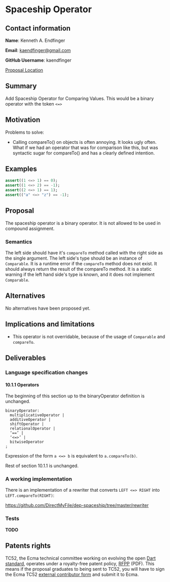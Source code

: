 # Spaceship Operator

## Contact information

**Name**: Kenneth A. Endfinger

**Email**: kaendfinger@gmail.com

**GitHub Username**: kaendfinger

[Proposal Location](https://github.com/DirectMyFile/dep-spaceship)

## Summary

Add Spaceship Operator for Comparing Values. This would be a binary operator with the token `<=>`

## Motivation

Problems to solve:

- Calling compareTo() on objects is often annoying. It looks ugly often. What if we had an operator that was for comparison like this, but was syntactic sugar for compareTo() and has a clearly defined intention.

## Examples

```dart
assert((1 <=> 1) == 0);
assert((1 <=> 2) == -1);
assert((2 <=> 1) == 1);
assert(("a" <=> "z") == -1);
```

## Proposal

The spaceship operator is a binary operator. It is not allowed to be used in compound assignment.

### Semantics

The left side should have it's `compareTo` method called with the right side as the single argument.
The left side's type should be an instance of `Comparable`.
It is a runtime error if the `compareTo` method does not exist.
It should always return the result of the compareTo method.
It is a static warning if the left hand side's type is known, and it does not implement `Comparable`.

## Alternatives

No alternatives have been proposed yet.

## Implications and limitations

- This operator is not overridable, because of the usage of `Comparable` and `compareTo`.

## Deliverables

### Language specification changes

#### 10.1.1 Operators

The beginning of this section up to the binaryOperator definition is unchanged.

```
binaryOperator:
  multiplicativeOperator |
  additiveOperator |
  shiftOperator |
  relationalOperator |
  ‘==’ |
  ‘<=>’ |
  bitwiseOperator
;
```

Expression of the form `a <=> b` is equivalent to `a.compareTo(b)`.

Rest of section 10.1.1 is unchanged.

### A working implementation

There is an implementation of a rewriter that converts `LEFT <=> RIGHT` into `LEFT.compareTo(RIGHT)`:

https://github.com/DirectMyFile/dep-spaceship/tree/master/rewriter

### Tests

**TODO**

## Patents rights

TC52, the Ecma technical committee working on evolving the open [Dart standard][], operates under a royalty-free patent policy, [RFPP][] (PDF). This means if the proposal graduates to being sent to TC52, you will have to sign the Ecma TC52 [external contributor form][] and submit it to Ecma.

[tex]: http://www.latex-project.org/
[language spec]: https://www.dartlang.org/docs/spec/
[dart standard]: http://www.ecma-international.org/publications/standards/Ecma-408.htm
[rfpp]: http://www.ecma-international.org/memento/TC52%20policy/Ecma%20Experimental%20TC52%20Royalty-Free%20Patent%20Policy.pdf
[external contributor form]: http://www.ecma-international.org/memento/TC52%20policy/Contribution%20form%20to%20TC52%20Royalty%20Free%20Task%20Group%20as%20a%20non-member.pdf
